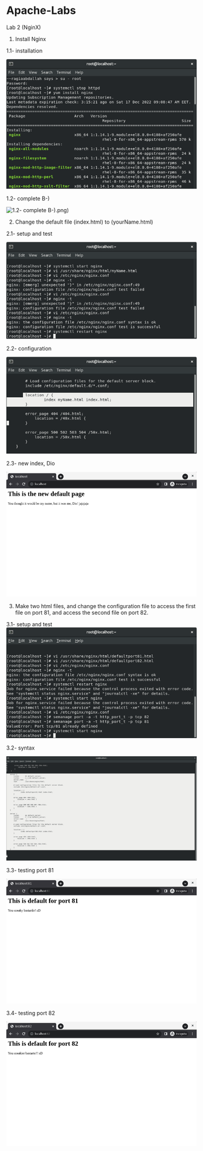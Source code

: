 # Apache-Labs
Lab 2 (NginX)

1. Install Nginx

1.1- installation

![1.1- installation](https://github.com/ragia-abdallah/Apache-Labs/blob/main/NginX%20Lab%202/1.1-%20installation.png)

1.2- complete B-)

![1.2- complete B-)](https://github.com/ragia-abdallah/Apache-Labs/blob/main/NginX%20Lab%202/1.2-%20complete%20B-).png)

2. Change the default file (index.html) to (yourName.html)

2.1- setup and test

![2.1- setup and test](https://github.com/ragia-abdallah/Apache-Labs/blob/main/NginX%20Lab%202/2.1-%20setup%20and%20test.png)

2.2- configuration

![2.2- configuration](https://github.com/ragia-abdallah/Apache-Labs/blob/main/NginX%20Lab%202/2.2-%20configuration.png)

2.3- new index, Dio

![2.3- new index, Dio](https://github.com/ragia-abdallah/Apache-Labs/blob/main/NginX%20Lab%202/2.3-%20new%20index%2C%20Dio.png)


3. Make two html files, and change the configuration file to access the first file on port 81, and access the second file on port 82.

3.1- setup and test
![3.1- setup and test](https://github.com/ragia-abdallah/Apache-Labs/blob/main/NginX%20Lab%202/3.1-%20setup%20and%20test.png)

3.2- syntax

![3.2- syntax](https://github.com/ragia-abdallah/Apache-Labs/blob/main/NginX%20Lab%202/3.2-%20syntax.png)

3.3- testing port 81

![3.3- testing port 81](https://github.com/ragia-abdallah/Apache-Labs/blob/main/NginX%20Lab%202/3.3-%20testing%20port%2081.png)

3.4- testing port 82

![3.4- testing port 82](https://github.com/ragia-abdallah/Apache-Labs/blob/main/NginX%20Lab%202/3.4-%20testing%20port%2082.png)

